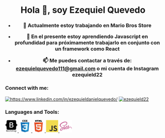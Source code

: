 <h1 align="center">Hola 👋, soy Ezequiel Quevedo</h1>
<h3 align="center"Soy un apasionado desarrollador FrontEnd de Córdoba, Argentina</h3>

- 🔭 Actualmente estoy trabajando en **Mario Bros Store**

- 🌱 En el presente estoy aprendiendo **Javascript en profundidad para próximamente trabajarlo en conjunto con un framework como React**

- 📫 Me puedes contactar a través de: **ezequielquevedo111@gmail.com o mi cuenta de Instagram ezequield22**

<h3 align="left">Connect with me:</h3>
<p align="left">
<a href="https://linkedin.com/in/https://www.linkedin.com/in/ezequieldanielquevedo/" target="blank"><img align="center" src="https://raw.githubusercontent.com/rahuldkjain/github-profile-readme-generator/master/src/images/icons/Social/linked-in-alt.svg" alt="https://www.linkedin.com/in/ezequieldanielquevedo/" height="30" width="40" /></a>
<a href="https://instagram.com/ezequield22" target="blank"><img align="center" src="https://raw.githubusercontent.com/rahuldkjain/github-profile-readme-generator/master/src/images/icons/Social/instagram.svg" alt="ezequield22" height="30" width="40" /></a>
</p>

<h3 align="left">Languages and Tools:</h3>
<p align="left"> <a href="https://getbootstrap.com" target="_blank" rel="noreferrer"> <img src="https://raw.githubusercontent.com/devicons/devicon/master/icons/bootstrap/bootstrap-plain-wordmark.svg" alt="bootstrap" width="40" height="40"/> </a> <a href="https://www.w3schools.com/css/" target="_blank" rel="noreferrer"> <img src="https://raw.githubusercontent.com/devicons/devicon/master/icons/css3/css3-original-wordmark.svg" alt="css3" width="40" height="40"/> </a> <a href="https://www.w3.org/html/" target="_blank" rel="noreferrer"> <img src="https://raw.githubusercontent.com/devicons/devicon/master/icons/html5/html5-original-wordmark.svg" alt="html5" width="40" height="40"/> </a> <a href="https://developer.mozilla.org/en-US/docs/Web/JavaScript" target="_blank" rel="noreferrer"> <img src="https://raw.githubusercontent.com/devicons/devicon/master/icons/javascript/javascript-original.svg" alt="javascript" width="40" height="40"/> </a> <a href="https://sass-lang.com" target="_blank" rel="noreferrer"> <img src="https://raw.githubusercontent.com/devicons/devicon/master/icons/sass/sass-original.svg" alt="sass" width="40" height="40"/> </a> </p>

